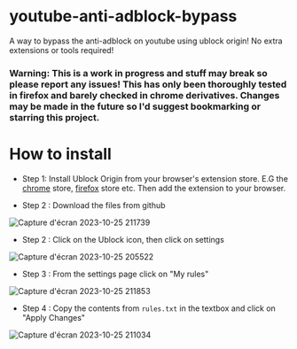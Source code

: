 
# youtube-anti-adblock-bypass
A way to bypass the anti-adblock on youtube using ublock origin! No extra extensions or tools required!

### Warning: This is a work in progress and stuff may break so please report any issues! This has only been thoroughly tested in firefox and barely checked in chrome derivatives. Changes may be made in the future so I'd suggest bookmarking or starring this project.

# How to install
- Step 1: Install Ublock Origin from your browser's extension store. E.G the [chrome](https://chrome.google.com/webstore/detail/ublock-origin/cjpalhdlnbpafiamejdnhcphjbkeiagm) store, [firefox](https://addons.mozilla.org/en-GB/firefox/addon/ublock-origin/) store etc. Then add the extension to your browser.

- Step 2 : Download the files from github

![Capture d'écran 2023-10-25 211739](https://github.com/GabCoolDude/youtube-anti-adblock-bypass/assets/123309403/d5c77934-4aa8-482c-99ea-483a6984fb13)

- Step 2 : Click on the Ublock icon, then click on settings 

![Capture d'écran 2023-10-25 205522](https://github.com/GabCoolDude/youtube-anti-adblock-bypass/assets/123309403/aa8c2002-a9cf-4a1f-b3f3-a7b09526c662)

- Step 3 : From the settings page click on "My rules"

![Capture d'écran 2023-10-25 211853](https://github.com/GabCoolDude/youtube-anti-adblock-bypass/assets/123309403/46617adf-d4f8-495b-b5fa-66fb54917d3f)

- Step 4 : Copy the contents from `rules.txt` in the textbox and click on "Apply Changes"

![Capture d'écran 2023-10-25 211034](https://github.com/GabCoolDude/youtube-anti-adblock-bypass/assets/123309403/08977d1e-6b19-4e0d-8279-887f0d0d9f98)

